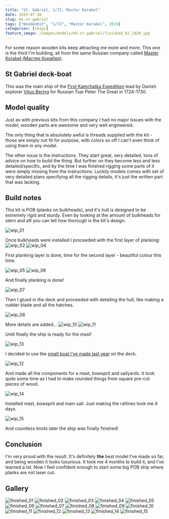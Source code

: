 ```yaml
---
title: "St. Gabriel, 1/72, Master Korabel"
date: 2019-07-30
slug: mk-st-gabriel
tags: ["WoodenKit", "1/72", "Master Korabel", 2019]
categories: [ships]
feature_image: /images/models/mk-st-gabriel/finished_02_1920.jpg
---
```


For some reason wooden kits keep attracting me more and more.
This one is the third I'm building, all from the same Russian company called [Master Korabel (Мастер Корабел)](http://master-korabel.ru/).

## St Gabriel deck-boat
This was the main ship of the [First Kamchatka Expedition](https://en.wikipedia.org/wiki/First_Kamchatka_expedition) lead by Danish explorer [Vitus Bering](https://en.wikipedia.org/wiki/Vitus_Bering) for Russian Tsar Peter The Great in 1724-1730.

## Model quality
Just as with previous kits from this company I had no major issues with the model, wooden parts are awesome and very well engineered.

The only thing that is absolutely awful is threads supplied with the kit - those are simply not fit for purpose, with colors so off I can't
even think of using them in any model.

The other issue is the instructions. They start great, very detailed, tons of advice on how to build the thing.
But further on they become less and less detailed/specific, and by the time I was finished rigging some parts of it were simply missing
from the instructions. Luckily models comes with set of very detailed plans specifying all the rigging details, it's just the written part
that was lacking.

## Build notes

This kit is POB (planks on bulkheads), and it's hull is designed to be extremely rigid and sturdy.
Even by looking at the amount of bulkheads for stern and aft you can tell how thorough is the kit's design.

![wip_01](/images/models/mk-st-gabriel/wip_01_1920.jpg)

Once bulkheads were installed I proceeded with the first layer of planking:
![wip_02](/images/models/mk-st-gabriel/wip_02_1920.jpg)
![wip_04](/images/models/mk-st-gabriel/wip_04_1920.jpg)


First planking layer is done, time for the second layer - beautiful colour this time.

![wip_05](/images/models/mk-st-gabriel/wip_05_1920.jpg)
![wip_06](/images/models/mk-st-gabriel/wip_06_1920.jpg)

And finally planking is done!

![wip_07](/images/models/mk-st-gabriel/wip_07_1920.jpg)

Then I glued in the deck and proceeded with detailing the hull, like making a rudder blade and all the hatches.

![wip_08](/images/models/mk-st-gabriel/wip_08_1920.jpg)

More details are added...
![wip_10](/images/models/mk-st-gabriel/wip_10_1920.jpg)
![wip_11](/images/models/mk-st-gabriel/wip_11_1920.jpg)

Until finally the ship is ready for the mast!

![wip_13](/images/models/mk-st-gabriel/wip_13_1920.jpg)

I decided to use the [small boat I've made last year](/models/mk-launch/) on the deck.

![wip_12](/images/models/mk-st-gabriel/wip_12_1920.jpg)

And made all the components for a mast, bowsprit and sailyards. It took quite some time as I had to make rounded things from square pre-cut pieces of wood.

![wip_14](/images/models/mk-st-gabriel/wip_14_1920.jpg)

Installed mast, bowsprit and main sail. Just making the ratlines took me 4 days.

![wip_15](/images/models/mk-st-gabriel/wip_15_1920.jpg)

And countless knots later the ship was finally finished!

## Conclusion

I'm very proud with the result. It's definitely **the** best model I've made so far, and being wooden it looks luxurious.
It took me 4 months to build it, and I've learned a lot. Now I feel confident enough to start some big POB ship
where planks are not laser cut.

## Gallery

![finished_01](/images/models/mk-st-gabriel/finished_01_1920.jpg)
![finished_02](/images/models/mk-st-gabriel/finished_02_1920.jpg)
![finished_03](/images/models/mk-st-gabriel/finished_03_1920.jpg)
![finished_04](/images/models/mk-st-gabriel/finished_04_1920.jpg)
![finished_05](/images/models/mk-st-gabriel/finished_05_1920.jpg)
![finished_06](/images/models/mk-st-gabriel/finished_06_1920.jpg)
![finished_07](/images/models/mk-st-gabriel/finished_07_1920.jpg)
![finished_08](/images/models/mk-st-gabriel/finished_08_1920.jpg)
![finished_09](/images/models/mk-st-gabriel/finished_09_1920.jpg)
![finished_10](/images/models/mk-st-gabriel/finished_10_1920.jpg)
![finished_11](/images/models/mk-st-gabriel/finished_11_1920.jpg)
![finished_12](/images/models/mk-st-gabriel/finished_12_1920.jpg)
![finished_13](/images/models/mk-st-gabriel/finished_13_1920.jpg)
![finished_14](/images/models/mk-st-gabriel/finished_14_1920.jpg)
![finished_15](/images/models/mk-st-gabriel/finished_15_1920.jpg)
